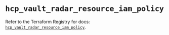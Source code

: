 # `hcp_vault_radar_resource_iam_policy`

Refer to the Terraform Registry for docs: [`hcp_vault_radar_resource_iam_policy`](https://registry.terraform.io/providers/hashicorp/hcp/0.108.0/docs/resources/vault_radar_resource_iam_policy).
